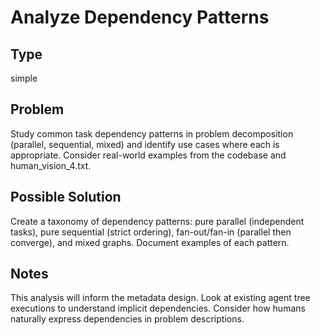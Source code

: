 # Analyze Dependency Patterns

## Type
simple

## Problem
Study common task dependency patterns in problem decomposition (parallel, sequential, mixed) and identify use cases where each is appropriate. Consider real-world examples from the codebase and human_vision_4.txt.

## Possible Solution
Create a taxonomy of dependency patterns: pure parallel (independent tasks), pure sequential (strict ordering), fan-out/fan-in (parallel then converge), and mixed graphs. Document examples of each pattern.

## Notes
This analysis will inform the metadata design. Look at existing agent tree executions to understand implicit dependencies. Consider how humans naturally express dependencies in problem descriptions.